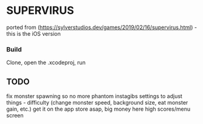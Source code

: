 # SUPERVIRUS

ported from (https://sylverstudios.dev/games/2019/02/16/supervirus.html) - this is the iOS version

### Build
Clone, open the .xcodeproj, run

## TODO

fix monster spawning so no more phantom instagibs
settings to adjust things - difficulty (change monster speed, background size, eat monster gain, etc.)
get it on the app store asap, big money here
high scores/menu screen


